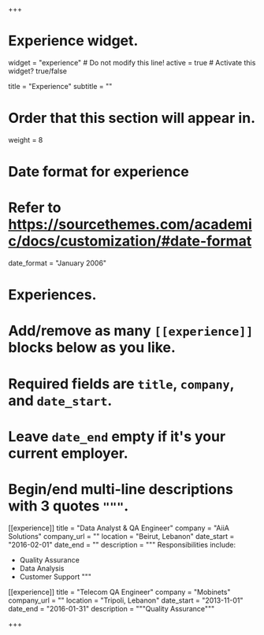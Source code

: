 +++
# Experience widget.
widget = "experience"  # Do not modify this line!
active = true  # Activate this widget? true/false

title = "Experience"
subtitle = ""

# Order that this section will appear in.
weight = 8

# Date format for experience
#   Refer to https://sourcethemes.com/academic/docs/customization/#date-format
date_format = "January 2006"

# Experiences.
#   Add/remove as many `[[experience]]` blocks below as you like.
#   Required fields are `title`, `company`, and `date_start`.
#   Leave `date_end` empty if it's your current employer.
#   Begin/end multi-line descriptions with 3 quotes `"""`.
[[experience]]
  title = "Data Analyst & QA Engineer"
  company = "AiiA Solutions"
  company_url = ""
  location = "Beirut, Lebanon"
  date_start = "2016-02-01"
  date_end = ""
  description = """
  Responsibilities include:
  
  * Quality Assurance
  * Data Analysis
  * Customer Support
  """

[[experience]]
  title = "Telecom QA Engineer"
  company = "Mobinets"
  company_url = ""
  location = "Tripoli, Lebanon"
  date_start = "2013-11-01"
  date_end = "2016-01-31"
  description = """Quality Assurance"""

+++
